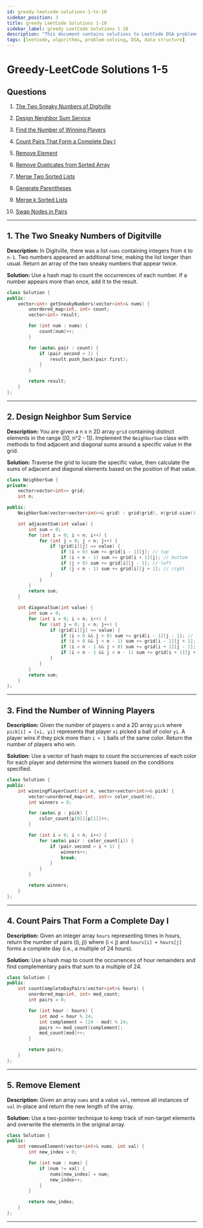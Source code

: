 ```yaml
---
id: greedy-leetcode-solutions-1-to-10
sidebar_position: 3
title: greedy LeetCode Solutions 1-10
sidebar_label: greedy LeetCode Solutions 1-10
description: "This document contains solutions to LeetCode DSA problems 1-10 containing multiple algorithms and data structures."
tags: [leetcode, algorithms, problem-solving, DSA, data structure]
---
```




# Greedy-LeetCode Solutions 1-5


## Questions
1. [The Two Sneaky Numbers of Digitville](#1-the-two-sneaky-numbers-of-digitville)  
2. [Design Neighbor Sum Service](#2-design-neighbor-sum-service)  
3. [Find the Number of Winning Players](#3-find-the-number-of-winning-players)  
4. [Count Pairs That Form a Complete Day I](#4-count-pairs-that-form-a-complete-day-i)  
5. [Remove Element](#5-remove-element)  

6. [Remove Duplicates from Sorted Array](#6-remove-duplicates-from-sorted-array)  
7. [Merge Two Sorted Lists](#7-merge-two-sorted-lists)  
8. [Generate Parentheses](#8-generate-parentheses)  
9. [Merge k Sorted Lists](#9-merge-k-sorted-lists)  
10. [Swap Nodes in Pairs](#10-swap-nodes-in-pairs)  


---
## 1. The Two Sneaky Numbers of Digitville
**Description:** In Digitville, there was a list `nums` containing integers from `0` to `n-1`. Two numbers appeared an additional time, making the list longer than usual. Return an array of the two sneaky numbers that appear twice.

**Solution:** Use a hash map to count the occurrences of each number. If a number appears more than once, add it to the result.

```cpp
class Solution {
public:
    vector<int> getSneakyNumbers(vector<int>& nums) {
        unordered_map<int, int> count;
        vector<int> result;

        for (int num : nums) {
            count[num]++;
        }

        for (auto& pair : count) {
            if (pair.second > 1) {
                result.push_back(pair.first);
            }
        }

        return result;
    }
};
```

---

## 2. Design Neighbor Sum Service
**Description:** You are given a n x n 2D array `grid` containing distinct elements in the range \([0, n^2 - 1]\). Implement the `NeighborSum` class with methods to find adjacent and diagonal sums around a specific value in the grid.

**Solution:** Traverse the grid to locate the specific value, then calculate the sums of adjacent and diagonal elements based on the position of that value.

```cpp
class NeighborSum {
private:
    vector<vector<int>> grid;
    int n;

public:
    NeighborSum(vector<vector<int>>& grid) : grid(grid), n(grid.size()) {}

    int adjacentSum(int value) {
        int sum = 0;
        for (int i = 0; i < n; i++) {
            for (int j = 0; j < n; j++) {
                if (grid[i][j] == value) {
                    if (i > 0) sum += grid[i - 1][j]; // top
                    if (i < n - 1) sum += grid[i + 1][j]; // bottom
                    if (j > 0) sum += grid[i][j - 1]; // left
                    if (j < n - 1) sum += grid[i][j + 1]; // right
                }
            }
        }
        return sum;
    }

    int diagonalSum(int value) {
        int sum = 0;
        for (int i = 0; i < n; i++) {
            for (int j = 0; j < n; j++) {
                if (grid[i][j] == value) {
                    if (i > 0 && j > 0) sum += grid[i - 1][j - 1]; // top-left
                    if (i > 0 && j < n - 1) sum += grid[i - 1][j + 1]; // top-right
                    if (i < n - 1 && j > 0) sum += grid[i + 1][j - 1]; // bottom-left
                    if (i < n - 1 && j < n - 1) sum += grid[i + 1][j + 1]; // bottom-right
                }
            }
        }
        return sum;
    }
};
```

---

## 3. Find the Number of Winning Players
**Description:** Given the number of players `n` and a 2D array `pick` where `pick[i] = [xi, yi]` represents that player `xi` picked a ball of color `yi`. A player wins if they pick more than `i + 1` balls of the same color. Return the number of players who win.

**Solution:** Use a vector of hash maps to count the occurrences of each color for each player and determine the winners based on the conditions specified.

```cpp
class Solution {
public:
    int winningPlayerCount(int n, vector<vector<int>>& pick) {
        vector<unordered_map<int, int>> color_count(n);
        int winners = 0;

        for (auto& p : pick) {
            color_count[p[0]][p[1]]++;
        }

        for (int i = 0; i < n; i++) {
            for (auto& pair : color_count[i]) {
                if (pair.second > i + 1) {
                    winners++;
                    break;
                }
            }
        }

        return winners;
    }
};
```

---

## 4. Count Pairs That Form a Complete Day I
**Description:** Given an integer array `hours` representing times in hours, return the number of pairs \((i, j)\) where \(i < j\) and `hours[i] + hours[j]` forms a complete day (i.e., a multiple of 24 hours).

**Solution:** Use a hash map to count the occurrences of hour remainders and find complementary pairs that sum to a multiple of 24.

```cpp
class Solution {
public:
    int countCompleteDayPairs(vector<int>& hours) {
        unordered_map<int, int> mod_count;
        int pairs = 0;

        for (int hour : hours) {
            int mod = hour % 24;
            int complement = (24 - mod) % 24;
            pairs += mod_count[complement];
            mod_count[mod]++;
        }

        return pairs;
    }
};
```

---

## 5. Remove Element
**Description:** Given an array `nums` and a value `val`, remove all instances of `val` in-place and return the new length of the array.

**Solution:** Use a two-pointer technique to keep track of non-target elements and overwrite the elements in the original array.

```cpp
class Solution {
public:
    int removeElement(vector<int>& nums, int val) {
        int new_index = 0;

        for (int num : nums) {
            if (num != val) {
                nums[new_index] = num;
                new_index++;
            }
        }

        return new_index;
    }
};
```

---
